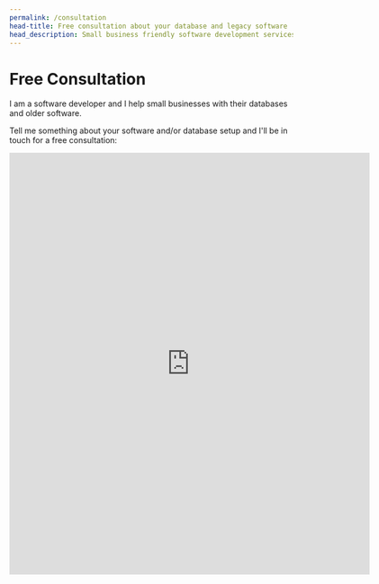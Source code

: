 ```yaml
---
permalink: /consultation
head-title: Free consultation about your database and legacy software
head_description: Small business friendly software development services.
---
```


# Free Consultation

I am a software developer and I help small businesses with their databases and older software.

Tell me something about your software and/or database setup and I'll be in touch for a free consultation:

<iframe src="https://docs.google.com/forms/d/e/1FAIpQLScNxa7ElewKd8bXef-1_7JKEUhB_Gr0scX8jY8kRgP-miiuFw/viewform?embedded=true" width="640" height="750" frameborder="0" marginheight="0" marginwidth="0">Loading…</iframe>

